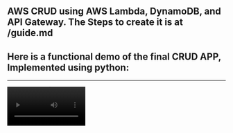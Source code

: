 AWS CRUD using AWS Lambda, DynamoDB, and API Gateway. The Steps to create it is at /guide.md
---
Here is a functional demo of the final CRUD APP, Implemented using python:
---
---
<video src='https://github.com/user-attachments/assets/8c225905-86c5-41b0-a45d-95ee7e73b393' width=180/>

---



